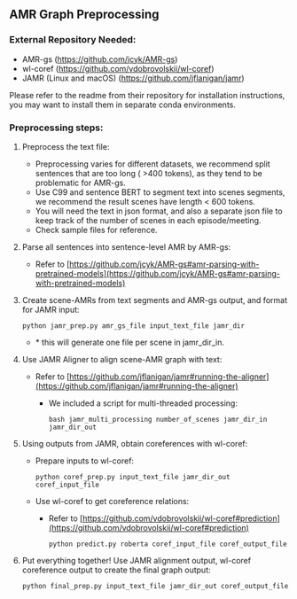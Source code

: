 ## AMR Graph Preprocessing
### External Repository Needed:

* AMR-gs (https://github.com/jcyk/AMR-gs)
* wl-coref (https://github.com/vdobrovolskii/wl-coref)
* JAMR (Linux and macOS) (https://github.com/jflanigan/jamr)
    
Please refer to the readme from their repository for installation instructions, you may want to install them in separate conda environments.

### Preprocessing steps:
1.  Preprocess the text file:
	-  Preprocessing varies for different datasets, we recommend split sentences that are too long ( >400 tokens), as they tend to be problematic for AMR-gs.
	-   Use C99 and sentence BERT to segment text into scenes segments, we recommend the result scenes have length < 600 tokens.
	-   You will need the text in json format, and also a separate json file to keep track of the number of scenes in each episode/meeting.
	-   Check sample files for reference.

2.  Parse all sentences into sentence-level AMR by AMR-gs:
	-   Refer to [https://github.com/jcyk/AMR-gs#amr-parsing-with-pretrained-models](https://github.com/jcyk/AMR-gs#amr-parsing-with-pretrained-models)

3.  Create scene-AMRs from text segments and AMR-gs output, and format for JAMR input:

	    python jamr_prep.py amr_gs_file input_text_file jamr_dir

	-   \* this will generate one file per scene in jamr_dir_in.
    
4.  Use JAMR Aligner to align scene-AMR graph with text:
	-   Refer to [https://github.com/jflanigan/jamr#running-the-aligner](https://github.com/jflanigan/jamr#running-the-aligner)
		-  We included a script for multi-threaded processing:
		
	           bash jamr_multi_processing number_of_scenes jamr_dir_in jamr_dir_out

5.  Using outputs from JAMR, obtain coreferences with wl-coref:
	-   Prepare inputs to wl-coref:
	
		    python coref_prep.py input_text_file jamr_dir_out coref_input_file
	
	-   Use wl-coref to get coreference relations:
		-   Refer to [https://github.com/vdobrovolskii/wl-coref#prediction](https://github.com/vdobrovolskii/wl-coref#prediction)
		
		        python predict.py roberta coref_input_file coref_output_file

6.  Put everything together! Use JAMR alignment output, wl-coref coreference output to create the final graph output:

		python final_prep.py input_text_file jamr_dir_out coref_output_file
